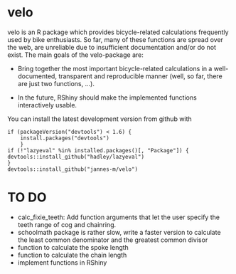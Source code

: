 <!-- README.md is generated from README.Rmd. Please edit that file -->


velo
====

velo is an R package which provides bicycle-related calculations frequently used by bike enthusiasts. So far, many of these functions are spread over the web, are unreliable due to insufficient documentation and/or do not exist. The main goals of the velo-package are:

-   Bring together the most important bicycle-related calculations in a well-documented, transparent and reproducible manner (well, so far, there are just two functions, ...).

-   In the future, RShiny should make the implemented functions interactively usable.

You can install the latest development version from github with

``` {.r}
if (packageVersion("devtools") < 1.6) {
    install.packages("devtools")    
    }
if (!"lazyeval" %in% installed.packages()[, "Package"]) {
devtools::install_github("hadley/lazyeval")  
}
devtools::install_github("jannes-m/velo")
```

TO DO
=====

-   calc\_fixie\_teeth: Add function arguments that let the user specify the teeth range of cog and chainring.
-   schoolmath package is rather slow, write a faster version to calculate the least common denominator and the greatest common divisor
-   function to calculate the spoke length
-   function to calculate the chain length
-   implement functions in RShiny
